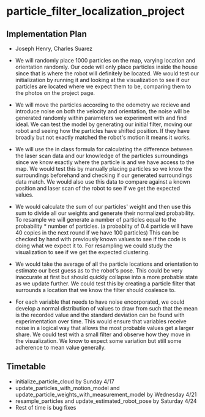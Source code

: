 # particle_filter_localization_project

## Implementation Plan
* Joseph Henry, Charles Suarez

* We will randomly place 1000 particles on the map, varying location and orientation randomly. Our code will only place particles inside the house since that is where the robot will definitely be located. We would test our initialization by running it and looking at the visualization to see if our particles are located where we expect them to be, comparing them to the photos on the project page.

* We will move the particles according to the odemetry we recieve and introduce noise on both the velocity and orientation, the noise will be generated randomly within parameters we experiment with and find ideal. We can test the model by generating our initial filter, moving our robot and seeing how the particles have shifted position. If they have broadly but not exactly matched the robot's motion it means it works.

* We will use the in class formula for calculating the difference between the laser scan data and our knowledge of the particles surroundings since we know exactly where the particle is and we have access to the map. We would test this by manually placing particles so we know the surroundings beforehand and checking if our generated surroundings data match. We would also use this data to compare against a known position and laser scan of the robot to see if we get the expected values.

* We would calculate the sum of our particles' weight and then use this sum to divide all our weights and generate their normalized probability. To resample we will generate a number of particles equal to the probability * number of particles. (a probabilty of 0.4 particle will have 40 copies in the next round if we have 100 particles) This can be checked by hand with previously known values to see if the code is doing what we expect it to. For resampling we could study the visualization to see if we get the expected clustering. 

* We would take the average of all the particle locations and orientation to estimate our best guess as to the robot's pose. This could be very inaccurate at first but should quickly collapse into a more probable state as we update further. We could test this by creating a particle filter that surrounds a location that we know the filter should coalesce to. 

* For each variable that needs to have noise encorporated, we could develop a normal distribution of values to draw from such that the mean is the recorded value and the standard deviation can be found with experimentation over time. This would ensure that variables receive noise in a logical way that allows the most probable values get a larger share. We could test with a small filter and observe how they move in the visualization. We know to expect some variation but still some adherence to mean value generally. 

## Timetable
* initialize_particle_cloud by Sunday 4/17
* update_particles_with_motion_model and update_particle_weights_with_measurement_model by Wednesday 4/21
* resample_particles and update_estimated_robot_pose by Saturday 4/24
* Rest of time is bug fixes

